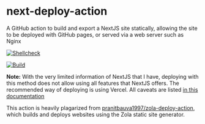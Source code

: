 # next-deploy-action
A GitHub action to build and export a NextJS site statically, allowing the site to be deployed with GitHub pages, or served via a web server such as Nginx

[![Shellcheck](https://github.com/tsg-iitkgp/next-build-export-action/actions/workflows/shellcheck.yaml/badge.svg)](https://github.com/tsg-iitkgp/next-build-export-action/actions/workflows/shellcheck.yaml)

[![Build](https://github.com/tsg-iitkgp/next-build-export-action/actions/workflows/sample-site.yaml/badge.svg)](https://github.com/tsg-iitkgp/next-build-export-action/actions/workflows/sample-site.yaml)

**Note:** With the very limited information of NextJS that I have, deploying with this method does not allow using all features that NextJS offers. The recommended way of deploying is using Vercel. All caveats are listed [in this documentation](https://nextjs.org/docs/advanced-features/static-html-export)


This action is heavily plagarized from [pranitbauva1997/zola-deploy-action](https://github.com/pranitbauva1997/zola-deploy-action), which builds and deploys websites using the Zola static site generator.
